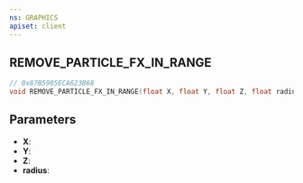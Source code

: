 ```yaml
---
ns: GRAPHICS
apiset: client
---
```

## REMOVE_PARTICLE_FX_IN_RANGE

```c
// 0x87B5905ECA623B68
void REMOVE_PARTICLE_FX_IN_RANGE(float X, float Y, float Z, float radius);
```


## Parameters
* **X**:
* **Y**:
* **Z**:
* **radius**: